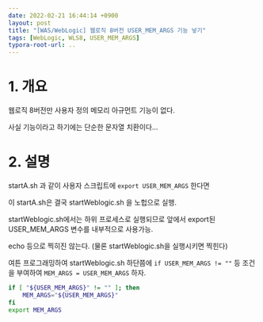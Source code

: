 ```yaml
---
date: 2022-02-21 16:44:14 +0900
layout: post
title: "[WAS/WebLogic] 웹로직 8버전 USER_MEM_ARGS 기능 넣기"
tags: [WebLogic, WLS8, USER_MEM_ARGS]
typora-root-url: ..
---
```


# 1. 개요

웹로직 8버전만 사용자 정의 메모리 아규먼트 기능이 없다.

사실 기능이라고 하기에는 단순한 문자열 치환이다...




# 2. 설명

startA.sh 과 같이 사용자 스크립트에 `export USER_MEM_ARGS` 한다면

이 startA.sh은 결국 startWeblogic.sh 을 노헙으로 실행.

startWeblogic.sh에서는 하위 프로세스로 실행되므로 앞에서 export된 USER_MEM_ARGS 변수를 내부적으로 사용가능.

echo 등으로 찍히진 않는다. (물론 startWeblogic.sh을 실행시키면 찍힌다)



여튼 프로그래밍하여 startWeblogic.sh 하단쯤에 `if USER_MEM_ARGS != ""` 등 조건을 부여하여 `MEM_ARGS = USER_MEM_ARGS` 하자.



```bash
if [ "${USER_MEM_ARGS}" != "" ]; then
	MEM_ARGS="${USER_MEM_ARGS}"
fi
export MEM_ARGS
```
